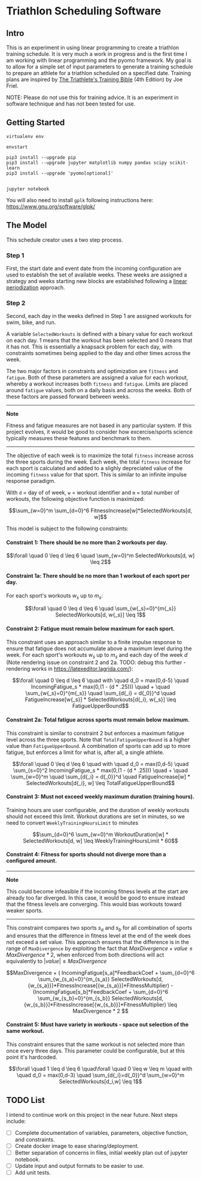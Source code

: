 # Triathlon Scheduling Software

## Intro

This is an experiment in using linear programming to create a triathlon training schedule. It is very much a work in progress and is the first time I am working with linear programming and the pyomo framework. My goal is to allow for a simple set of input parameters to generate a training schedule to prepare an athlete for a triathlon scheduled on a specified date. Training plans are inspired by [The Triathlete's Training Bible](https://www.amazon.com/Triathletes-Training-Bible-Worlds-Comprehensive/dp/1937715442) (4th Edition) by Joe Friel.

NOTE: Please do not use this for training advice. It is an experiment in software technique and has not been tested for use.

## Getting Started

```
virtualenv env

envstart

pip3 install --upgrade pip
pip3 install --upgrade jupyter matplotlib numpy pandas scipy scikit-learn
pip3 install --upgrade 'pyomo[optional]' 


jupyter notebook
```

You will also need to install `gplk` following instructions here: https://www.gnu.org/software/glpk/

## The Model

This schedule creator uses a two step process. 

### Step 1

First, the start date and event date from the incoming configuration are used to establish the set of available weeks. These weeks are assigned a strategy and weeks starting new blocks are established following a [linear periodization](https://en.wikipedia.org/wiki/Sports_periodization) approach.

### Step 2

Second, each day in the weeks defined in Step 1 are assigned workouts for swim, bike, and run.

A variable `SelectedWorkouts` is defined with a binary value for each workout on each day. 1 means that the workout has been selected and 0 means that it has not. This is essentially a knapsack problem for each day, with constraints sometimes being applied to the day and other times across the week.

The two major factors in constraints and optimization are `fitness` and `fatigue`. Both of these parameters are assigned a value for each workout, whereby a workout increases both `fitness` and `fatigue`. Limits are placed around `fatigue` values, both on a daily basis and across the weeks. Both of these factors are passed forward between weeks.

---
**Note**

Fitness and fatigue measures are not based in any particular system. If this project evolves, it would be good to consider how excercise/sports science typically measures these features and benchmark to them.

---

The objective of each week is to maximize the total `fitness` increase across the three sports during the week. Each week, the total `fitness` increase for each sport is calculated and added to a slighly depreciated value of the incoming `fitness` value for that sport. This is similar to an infinite impulse response paradigm.

With `d` = day of of week, `w` = workout identifier and `m` = total number of workouts, the following objective function is maximized:

$$\sum_{w=0}^m \sum_{d=0}^6 FitnessIncrease[w]*SelectedWorkouts[d, w]$$

This model is subject to the following constraints:

#### Constraint 1: There should be no more than 2 workouts per day.

$$\forall \quad 0 \leq d \leq 6 \quad \sum_{w=0}^m SelectedWorkouts[d, w] \leq 2$$

#### Constraint 1a: There should be no more than 1 workout of each sport per day. 

For each sport's workouts $w_s$ up to $m_s$:

$$\forall \quad 0 \leq d \leq 6 \quad \sum_{w{_s}=0}^{m{_s}} SelectedWorkouts[d, w{_s}] \leq 1$$

#### Constraint 2: Fatigue must remain below maximum for each sport.

This constraint uses an approach similar to a finite impulse response to ensure that fatigue does not accumulate above a maximum level during the week. For each sport's workouts $`w_s`$ up to $`m_s`$ and each day of the week $`d`$ (Note rendering issue on constraint 2 and 2a. TODO: debug this further - rendering works in https://latexeditor.lagrida.com/):

$$\forall \quad 0 \leq d \leq 6 \quad with \quad d_0 = max(0,d-5) \quad IncomingFatigue_s * max(0,(1 - (d * .25))) \quad + \quad  \sum_{w{_s}=0}^{m{_s}} \quad \sum_{d{_i} = d{_0}}^d \quad FatigueIncrease[w{_s}] * SelectedWorkouts[d{_i}, w{_s}]  \leq FatigueUpperBound$$

#### Constraint 2a: Total fatigue across sports must remain below maximum.

This constraint is similar to constraint 2 but enforces a maximum fatigue level across the three sports. Note that `TotalFatigueUpperBound` is a higher value than `FatigueUpperBound`. A combination of sports can add up to more fatigue, but enforces a limit for what is, after all, a single athlete.

$$\forall \quad 0 \leq d \leq 6 \quad with \quad d_0 = max(0,d-5) \quad \sum_{s=0}^2 IncomingFatigue_s * max(0,(1 - (d * .25))) \quad + \quad  \sum_{w=0}^m \quad \sum_{d{_i} = d{_0}}^d \quad FatigueIncrease[w] * SelectedWorkouts[d{_i}, w]  \leq TotalFatigueUpperBound$$

#### Constraint 3: Must not exceed weekly maximum duration (training hours).

Training hours are user configurable, and the duration of weekly workouts should not exceed this limit. Workout durations are set in minutes, so we need to convert `WeeklyTrainingHoursLimit` to minutes

$$\sum_{d=0}^6 \sum_{w=0}^m WorkoutDuration[w] * SelectedWorkouts[d, w] \leq WeeklyTrainingHoursLimit * 60$$

#### Constraint 4: Fitness for sports should not diverge more than a configured amount.

---
**Note** 

This could become infeasible if the incoming fitness levels at the start are already too far diverged.
In this case, it would be good to ensure instead that the fitness levels are converging. This would bias workouts toward weaker sports.

---

This constraint compares two sports $`s_a`$ and $`s_b`$ for all combination of sports and ensures that the difference in fitness level at the end of the week does not exceed a set value. This approach ensures that the difference is in the range of `MaxDivergence` by exploiting the fact that $MaxDivergence + value \leq MaxDivergence * 2$, when enforced from both directions will act equivalently to $|value| \leq MaxDivergence$

$$MaxDivergence + ( IncomingFatigue[s_a]*FeedbackCoef + \sum_{d=0}^6 \sum_{w_{s_a}=0}^{m_{s_a}} SelectedWorkouts[d,{w_{s_a}}]*FitnessIncrease[{w_{s_a}}]*FitnessMultiplier) - (IncomingFatigue[s_b]*FeedbackCoef + \sum_{d=0}^6 \sum_{w_{s_b}=0}^{m_{s_b}} SelectedWorkouts[d,{w_{s_b}}]*FitnessIncrease[{w_{s_b}}]*FitnessMultiplier) \leq  MaxDivergence * 2 $$

#### Constraint 5: Must have variety in workouts - space out selection of the same workout.
 
This constraint ensures that the same workout is not selected more than once every three days. This parameter could be configurable, but at this point it's hardcoded.

$$\forall \quad 1 \leq d \leq 6  \quad\forall \quad 0 \leq w \leq m  \quad with \quad d_0 = max(0,d-3) \quad \sum_{d{_i}=d{_0}}^d \sum_{w=0}^m SelectedWorkouts[d_i,w] \leq 1$$



## TODO List

I intend to continue work on this project in the near future. Next steps include:
- [ ] Complete documentation of variables, parameters, objective function, and constraints.
- [ ] Create docker image to ease sharing/deployment.
- [ ] Better separation of concerns in files, initial weekly plan out of jupyter notebook.
- [ ] Update input and output formats to be easier to use.
- [ ] Add unit tests.
